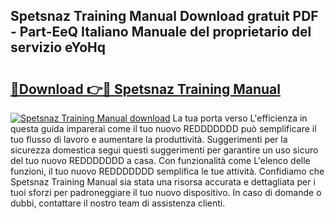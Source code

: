 ## Spetsnaz Training Manual Download gratuit PDF - Part-EeQ Italiano Manuale del proprietario del servizio eYoHq

# <h2><a href="http://dfb3kpm.blite.top/?on=Spetsnaz+Training+Manual">🔗Download 👉🔴 Spetsnaz Training Manual</a></h2>

[![Spetsnaz Training Manual download](https://i.imgur.com/lujVjoI.png)](http://dfb3kpm.blite.top/?on=Spetsnaz+Training+Manual)
La tua porta verso L'efficienza in questa guida imparerai come il tuo nuovo REDDDDDDD può semplificare il tuo flusso di lavoro e aumentare la produttività. Suggerimenti per la sicurezza domestica segui questi suggerimenti per garantire un uso sicuro del tuo nuovo REDDDDDDD a casa. Con funzionalità come L'elenco delle funzioni, il tuo nuovo REDDDDDDD semplifica le tue attività. Confidiamo che Spetsnaz Training Manual sia stata una risorsa accurata e dettagliata per i tuoi sforzi per padroneggiare il tuo nuovo dispositivo. In caso di domande o dubbi, contattare il nostro team di assistenza clienti.
